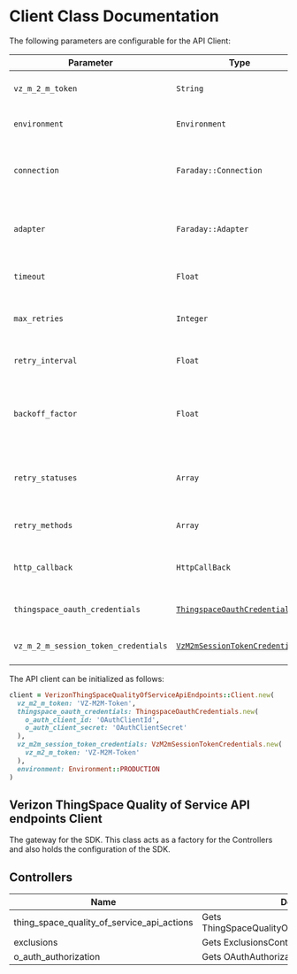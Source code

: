 
# Client Class Documentation

The following parameters are configurable for the API Client:

| Parameter | Type | Description |
|  --- | --- | --- |
| `vz_m_2_m_token` | `String` | The VZ-M2M session token from [Getting Started](/content/thingspace-portal/documentation/apis/connectivity-management/get-started.html) |
| `environment` | `Environment` | The API environment. <br> **Default: `Environment.PRODUCTION`** |
| `connection` | `Faraday::Connection` | The Faraday connection object passed by the SDK user for making requests |
| `adapter` | `Faraday::Adapter` | The Faraday adapter object passed by the SDK user for performing http requests |
| `timeout` | `Float` | The value to use for connection timeout. <br> **Default: 60** |
| `max_retries` | `Integer` | The number of times to retry an endpoint call if it fails. <br> **Default: 0** |
| `retry_interval` | `Float` | Pause in seconds between retries. <br> **Default: 1** |
| `backoff_factor` | `Float` | The amount to multiply each successive retry's interval amount by in order to provide backoff. <br> **Default: 2** |
| `retry_statuses` | `Array` | A list of HTTP statuses to retry. <br> **Default: [408, 413, 429, 500, 502, 503, 504, 521, 522, 524]** |
| `retry_methods` | `Array` | A list of HTTP methods to retry. <br> **Default: %i[get put]** |
| `http_callback` | `HttpCallBack` | The Http CallBack allows defining callables for pre and post API calls. |
| `thingspace_oauth_credentials` | [`ThingspaceOauthCredentials`](auth/oauth-2-client-credentials-grant.md) | The credential object for OAuth 2 Client Credentials Grant |
| `vz_m_2_m_session_token_credentials` | [`VzM2mSessionTokenCredentials`](auth/custom-header-signature.md) | The credential object for Custom Header Signature |

The API client can be initialized as follows:

```ruby
client = VerizonThingSpaceQualityOfServiceApiEndpoints::Client.new(
  vz_m2_m_token: 'VZ-M2M-Token',
  thingspace_oauth_credentials: ThingspaceOauthCredentials.new(
    o_auth_client_id: 'OAuthClientId',
    o_auth_client_secret: 'OAuthClientSecret'
  ),
  vz_m2m_session_token_credentials: VzM2mSessionTokenCredentials.new(
    vz_m2_m_token: 'VZ-M2M-Token'
  ),
  environment: Environment::PRODUCTION
)
```

## Verizon ThingSpace Quality of Service API endpoints Client

The gateway for the SDK. This class acts as a factory for the Controllers and also holds the configuration of the SDK.

## Controllers

| Name | Description |
|  --- | --- |
| thing_space_quality_of_service_api_actions | Gets ThingSpaceQualityOfServiceAPIActionsController |
| exclusions | Gets ExclusionsController |
| o_auth_authorization | Gets OAuthAuthorizationController |

